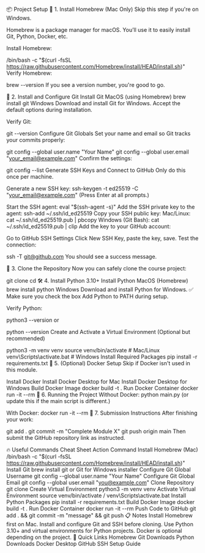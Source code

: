 📦 Project Setup
🧩 1. Install Homebrew (Mac Only)
Skip this step if you're on Windows.

Homebrew is a package manager for macOS.
You’ll use it to easily install Git, Python, Docker, etc.

Install Homebrew:

/bin/bash -c "$(curl -fsSL https://raw.githubusercontent.com/Homebrew/install/HEAD/install.sh)"
Verify Homebrew:

brew --version
If you see a version number, you're good to go.

🧩 2. Install and Configure Git
Install Git
MacOS (using Homebrew)
brew install git
Windows
Download and install Git for Windows.
Accept the default options during installation.

Verify Git:

git --version
Configure Git Globals
Set your name and email so Git tracks your commits properly:

git config --global user.name "Your Name"
git config --global user.email "your_email@example.com"
Confirm the settings:

git config --list
Generate SSH Keys and Connect to GitHub
Only do this once per machine.

Generate a new SSH key:
ssh-keygen -t ed25519 -C "your_email@example.com"
(Press Enter at all prompts.)

Start the SSH agent:
eval "$(ssh-agent -s)"
Add the SSH private key to the agent:
ssh-add ~/.ssh/id_ed25519
Copy your SSH public key:
Mac/Linux:
cat ~/.ssh/id_ed25519.pub | pbcopy
Windows (Git Bash):
cat ~/.ssh/id_ed25519.pub | clip
Add the key to your GitHub account:

Go to GitHub SSH Settings
Click New SSH Key, paste the key, save.
Test the connection:

ssh -T git@github.com
You should see a success message.

🧩 3. Clone the Repository
Now you can safely clone the course project:

git clone <repository-url>
cd <repository-directory>
🛠️ 4. Install Python 3.10+
Install Python
MacOS (Homebrew)
brew install python
Windows
Download and install Python for Windows.
✅ Make sure you check the box Add Python to PATH during setup.

Verify Python:

python3 --version
or

python --version
Create and Activate a Virtual Environment
(Optional but recommended)

python3 -m venv venv
source venv/bin/activate   # Mac/Linux
venv\Scripts\activate.bat  # Windows
Install Required Packages
pip install -r requirements.txt
🐳 5. (Optional) Docker Setup
Skip if Docker isn't used in this module.

Install Docker
Install Docker Desktop for Mac
Install Docker Desktop for Windows
Build Docker Image
docker build -t <image-name> .
Run Docker Container
docker run -it --rm <image-name>
🚀 6. Running the Project
Without Docker:
python main.py
(or update this if the main script is different.)

With Docker:
docker run -it --rm <image-name>
📝 7. Submission Instructions
After finishing your work:

git add .
git commit -m "Complete Module X"
git push origin main
Then submit the GitHub repository link as instructed.

🔥 Useful Commands Cheat Sheet
Action	Command
Install Homebrew (Mac)	/bin/bash -c "$(curl -fsSL https://raw.githubusercontent.com/Homebrew/install/HEAD/install.sh)"
Install Git	brew install git or Git for Windows installer
Configure Git Global Username	git config --global user.name "Your Name"
Configure Git Global Email	git config --global user.email "you@example.com"
Clone Repository	git clone <repo-url>
Create Virtual Environment	python3 -m venv venv
Activate Virtual Environment	source venv/bin/activate / venv\Scripts\activate.bat
Install Python Packages	pip install -r requirements.txt
Build Docker Image	docker build -t <image-name> .
Run Docker Container	docker run -it --rm <image-name>
Push Code to GitHub	git add . && git commit -m "message" && git push
📋 Notes
Install Homebrew first on Mac.
Install and configure Git and SSH before cloning.
Use Python 3.10+ and virtual environments for Python projects.
Docker is optional depending on the project.
📎 Quick Links
Homebrew
Git Downloads
Python Downloads
Docker Desktop
GitHub SSH Setup Guide
